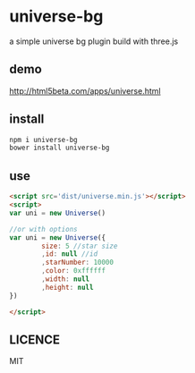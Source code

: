 # universe-bg
a simple universe bg plugin build with three.js

## demo
<a href='http://html5beta.com/apps/universe.html'>http://html5beta.com/apps/universe.html</a>

## install
```bash
npm i universe-bg
bower install universe-bg
```

## use
```html
<script src='dist/universe.min.js'></script>
<script>
var uni = new Universe()

//or with options
var uni = new Universe({
        size: 5 //star size
        ,id: null //id
        ,starNumber: 10000
        ,color: 0xffffff
        ,width: null
        ,height: null
})

</script>
```


## LICENCE

MIT

